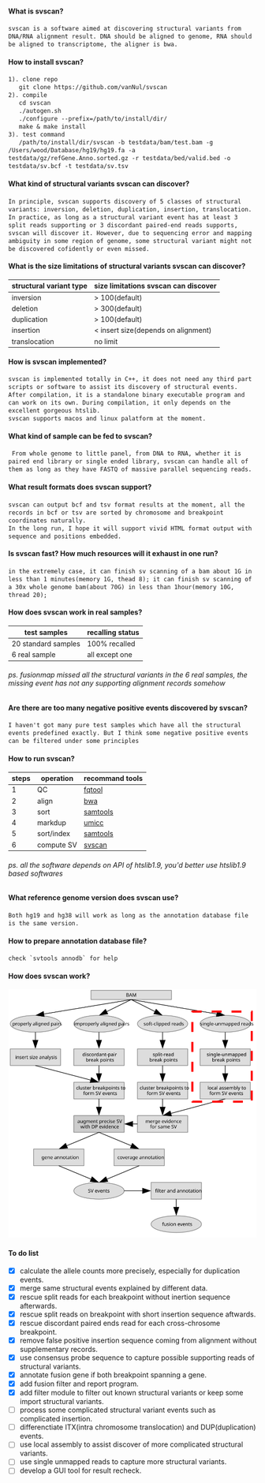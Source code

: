 #### What is svscan?
    svscan is a software aimed at discovering structural variants from DNA/RNA alignment result. DNA should be aligned to genome, RNA should be aligned to transcriptome, the aligner is bwa.
#### How to install svscan?
    1). clone repo
       git clone https://github.com/vanNul/svscan  
    2). compile 
       cd svscan    
       ./autogen.sh   
       ./configure --prefix=/path/to/install/dir/ 
       make & make install 
    3). test command 
       /path/to/install/dir/svscan -b testdata/bam/test.bam -g /Users/wood/Database/hg19/hg19.fa -a testdata/gz/refGene.Anno.sorted.gz -r testdata/bed/valid.bed -o testdata/sv.bcf -t testdata/sv.tsv
  
#### What kind of structural variants svscan can discover?
    In principle, svscan supports discovery of 5 classes of structural variants: inversion, deletion, duplication, insertion, translocation.  
    In practice, as long as a structural variant event has at least 3 split reads supporting or 3 discordant paired-end reads supports, svscan will discover it. However, due to sequencing error and mapping ambiguity in some region of genome, some structural variant might not be discovered cofidently or even missed. 
    
#### What is the size limitations of structural variants svscan can discover? 
|structural variant type| size limitations svscan can discover
|-----------------------|--------------------------------------
|inversion              | > 100(default)
|deletion               | > 300(default)
|duplication            | > 100(default)
|insertion              | < insert size(depends on alignment)
|translocation          | no limit

#### How is svscan implemented?  
    svscan is implemented totally in C++, it does not need any third part scripts or software to assist its discovery of structural events. 
    After compilation, it is a standalone binary executable program and can work on its own. During compilation, it only depends on the excellent gorgeous htslib. 
    svscan supports macos and linux palatform at the moment.  

#### What kind of sample can be fed to svscan?  
     From whole genome to little panel, from DNA to RNA, whether it is paired end library or single ended library, svscan can handle all of them as long as they have FASTQ of massive parallel sequencing reads.
      
#### What result formats does svscan support?  
    svscan can output bcf and tsv format results at the moment, all the records in bcf or tsv are sorted by chromosome and breakpoint coordinates naturally.  
    In the long run, I hope it will support vivid HTML format output with sequence and positions embedded.
    
#### Is svscan fast? How much resources will it exhaust in one run?  
    in the extremely case, it can finish sv scanning of a bam about 1G in less than 1 minutes(memory 1G, thead 8); it can finish sv scanning of a 30x whole genome bam(about 70G) in less than 1hour(memory 10G, thread 20);
    
#### How does svscan work in real samples?  
|test samples       | recalling status
|-------------------|---------------------
|20 standard samples| 100% recalled
|6 real sample      | all except one
###### ps. fusionmap missed all the structural variants in the 6 real samples, the missing event has not any supporting alignment records somehow

#### Are there are too many negative positive events discovered by svscan?  
    I haven't got many pure test samples which have all the structural events predefined exactly. But I think some negative positive events can be filtered under some principles  

#### How to run svscan?
|steps|operation  |recommand tools
|-----|-----------|----------------------------------------------
|1    | QC        |[fqtool](https://github.com/vanNul/fqtool)
|2    | align     |[bwa](https://github.com/lh3/bwa)
|3    | sort      |[samtools](https://github.com/samtools/samtools)
|4    | markdup   |[umicc](https://github.com/vanNul/umicc)
|5    | sort/index|[samtools](https://github.com/samtools/samtools)
|6    | compute SV|[svscan](https://github.com/vanNul/svscan)
###### ps. all the software depends on API of htslib1.9, you'd better use htslib1.9 based softwares 

#### What reference genome version does svscan use?  
    Both hg19 and hg38 will work as long as the annotation database file is the same version.  

#### How to prepare annotation database file?  
    check `svtools annodb` for help

#### How does svscan work?  
![svscan algorithm](./fig/svscan.svg)

#### To do list
- [x] calculate the allele counts more precisely, especially for duplication events.
- [x] merge same structural events explained by different data.
- [x] rescue split reads for each breakpoint without inertion sequence afterwards.
- [x] rescue split reads on breakpoint with short insertion sequence aftwards.
- [x] rescue discordant paired ends read for each cross-chrosome breakpoint.
- [x] remove false positive insertion sequence coming from alignment without supplementary records.
- [x] use consensus probe sequence to capture possible supporting reads of structural variants.
- [x] annotate fusion gene if both breakpoint spanning a gene.
- [x] add fusion filter and report program.
- [x] add filter module to filter out known structural variants or keep some import structural variants.
- [ ] process some complicated structural variant events such as complicated insertion.
- [ ] differenctiate ITX(intra chromosome translocation) and DUP(duplication) events.
- [ ] use local assembly to assist discover of more complicated structural variants.
- [ ] use single unmapped reads to capture more structural variants.
- [ ] develop a GUI tool for result recheck.

